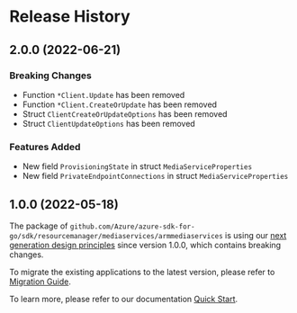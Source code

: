 # Release History

## 2.0.0 (2022-06-21)
### Breaking Changes

- Function `*Client.Update` has been removed
- Function `*Client.CreateOrUpdate` has been removed
- Struct `ClientCreateOrUpdateOptions` has been removed
- Struct `ClientUpdateOptions` has been removed

### Features Added

- New field `ProvisioningState` in struct `MediaServiceProperties`
- New field `PrivateEndpointConnections` in struct `MediaServiceProperties`


## 1.0.0 (2022-05-18)

The package of `github.com/Azure/azure-sdk-for-go/sdk/resourcemanager/mediaservices/armmediaservices` is using our [next generation design principles](https://azure.github.io/azure-sdk/general_introduction.html) since version 1.0.0, which contains breaking changes.

To migrate the existing applications to the latest version, please refer to [Migration Guide](https://aka.ms/azsdk/go/mgmt/migration).

To learn more, please refer to our documentation [Quick Start](https://aka.ms/azsdk/go/mgmt).